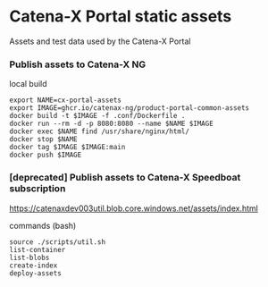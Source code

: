 # Catena-X Portal static assets

Assets and test data used by the Catena-X Portal

### Publish assets to Catena-X NG

local build

    export NAME=cx-portal-assets
    export IMAGE=ghcr.io/catenax-ng/product-portal-common-assets
    docker build -t $IMAGE -f .conf/Dockerfile .
    docker run --rm -d -p 8080:8080 --name $NAME $IMAGE
    docker exec $NAME find /usr/share/nginx/html/
    docker stop $NAME
    docker tag $IMAGE $IMAGE:main
    docker push $IMAGE



### [deprecated] Publish assets to Catena-X Speedboat subscription

https://catenaxdev003util.blob.core.windows.net/assets/index.html

commands (bash)

    source ./scripts/util.sh
    list-container
    list-blobs
    create-index
    deploy-assets
